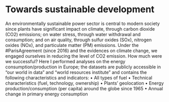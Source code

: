 # Towards sustainable development

An environmentally sustainable power sector is central to modern society since plants have significant impact on climate, through carbon dioxide (CO2) emissions; on water stress, through water withdrawal and consumption; and on air quality, through sulfur oxides (SOx), nitrogen oxides (NOx), and particulate matter (PM) emissions. 
Under the #ParisAgreement (since 2016) and the evidences on climate change, we engaged ourselves in reducing the level of CO2 emission. How much were we successful?
Here I performed analyses on the energy consumption/production in Europe; the datasets are publicly accessible in “our world in data” and “world resources institute” and contains the following characteristics and indicators:
•	All types of fuel
•	Technical characteristics (fuel, technology, ownership)
•	Plants’ geolocation
•	Energy production/consumption (per capita) around the globe since 1965
•	Annual change in primary energy consumption

